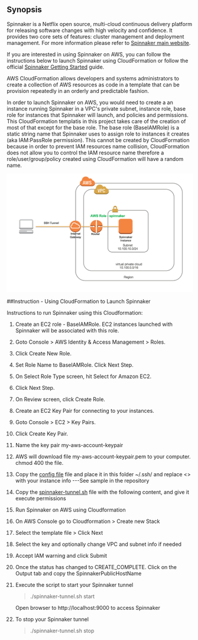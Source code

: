 ## Synopsis
Spinnaker is a Netflix open source, multi-cloud continuous delivery platform for releasing software changes with high velocity and confidence. It provides two core sets of features: cluster management and deployment management. For more information please refer to [Spinnaker main website](http://spinnaker.io/).

If you are interested in using Spinnaker on AWS, you can follow the instructions below to launch Spinnaker using CloudFormation or follow the official [Spinnaker Getting Started](http://spinnaker.io/) guide. 

AWS CloudFormation allows developers and systems administrators to create a collection of AWS resources as code in a template that can be provision repeatedly in an orderly and predictable fashion. 

In order to launch Spinnaker on AWS, you would need to create a an instance running Spinnaker in a VPC's private subnet, instance role, base role for instances that Spinnaker will launch, and policies and permissions. This CloudFormation templatis in this project takes care of the creation of most of that except for the base role. The base role (BaseIAMRole) is a static string name that Spinnaker uses to assign role to instances it creates (aka IAM:PassRole permission). This cannot be created by CloudFormation because in order to prevent IAM resources name collision, CloudFormation does not allow you to control the IAM resource name therefore a role/user/group/policy created using CloudFormation will have a random name.

![Alt text](images/spinnaker_architecture.png?raw=true "CloudFormation Template")

##Instruction - Using CloudFormation to Launch Spinnaker

Instructions to run Spinnaker using this Cloudformation:

1. Create an EC2 role - BaseIAMRole. EC2 instances launched with Spinnaker will be associated with this role.
  1. Goto Console > AWS Identity & Access Management > Roles.
  2. Click Create New Role.
  3. Set Role Name to BaseIAMRole. Click Next Step.
  4. On Select Role Type screen, hit Select for Amazon EC2.
  5. Click Next Step.
  6. On Review screen, click Create Role.
  
2. Create an EC2 Key Pair for connecting to your instances.
  1. Goto Console > EC2 > Key Pairs.
  2. Click Create Key Pair.
  3. Name the key pair my-aws-account-keypair
  4. AWS will download file my-aws-account-keypair.pem to your computer. chmod 400 the file.
  
3. Copy the [config file](config) file and place it in this folder ~/.ssh/ and replace <> with your instance info ---See sample in the repository
   
4. Copy the [spinnaker-tunnel.sh](spinnaker-tunnel.sh) file with the following content, and give it execute permissions

5.  Run Spinnaker on AWS using Cloudformation
  1. On AWS Console go to Cloudformation > Create new Stack
  2. Select the template file > Click Next
  3. Select the key and optionally change VPC and subnet info if needed
  4. Accept IAM warning and click Submit
  5. Once the status has changed to CREATE_COMPLETE. Click on the Output tab and copy the SpinnakerPublicHostName
   
6. Execute the script to start your Spinnaker tunnel
    >./spinnaker-tunnel.sh start
    
    Open browser to http://localhost:9000 to access Spinnaker
    
7. To stop your Spinnaker tunnel
    >./spinnaker-tunnel.sh stop
    
